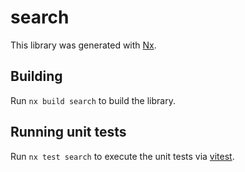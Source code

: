 # search

This library was generated with [Nx](https://nx.dev).

## Building

Run `nx build search` to build the library.

## Running unit tests

Run `nx test search` to execute the unit tests via [vitest](https://vitestjs.io).
